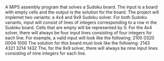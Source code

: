 A MIPS assembly program that solves a Sudoku board. The input is a board with empty cells and the output is the solution for the board. 
The project will implemet two variants: a 4x4 and 9x9 Sudoku solver. For both Sudoku variants, input will consist of lines of 
integers corresponding to a row in the Sudoku board. Cells that are empty will be represented by 0. For the 4x4 solver, there will always be
four input lines consisting of four integers for each line. For example, a valid input will look like the following:
2100
0320
0004
1000
The solution for this board must look like the following:
2143
4321
3214
1432
The, for the 9x9 solver, there will always be nine input lines consisting of nine integers for each line. 
